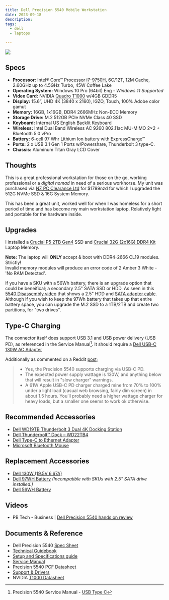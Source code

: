 ```yaml
---
title: Dell Precision 5540 Mobile Workstation
date: 2023-09-18
description: 
tags:
  - dell
  - laptops

---
```


![](https://cdn.mos.cms.futurecdn.net/RHnYjJvGD2V6U2Yijmap4b.jpg)

## Specs  

- **Processor:** Intel® Core™ Processor [i7-9750H](https://ark.intel.com/content/www/us/en/ark/products/191045/intel-core-i79750h-processor-12m-cache-up-to-4-50-ghz.html), 6C/12T, 12M Cache, 2.60GHz up to 4.5GHz Turbo, 45W Coffee Lake
- **Operating System:** Windows 10 Pro (64bit) Eng - *Windows 11 Supported*
- **Video Card:** NVIDIA [Quadro T1000](https://www.techpowerup.com/gpu-specs/quadro-t1000-mobile.c3435) w/4GB GDDR5
- **Display:** 15.6”, UHD 4K (3840 x 2160), IGZO, Touch, 100% Adobe color gamut
- **Memory:** 16GB, 1x16GB, DDR4 2666MHz Non-ECC Memory
- **Storage Drive:** M.2 512GB PCIe NVMe Class 40 SSD
- **Keyboard:** Internal US English Backlit Keyboard
- **Wireless:** Intel Dual Band Wireless AC 9260 802.11ac MU-MIMO 2×2 + Bluetooth 5.0 vPro
- **Battery:** 6-cell 97 Whr Lithium Ion battery with ExpressCharge™
- **Ports:** 2 x USB 3.1 Gen 1 Ports w/Powershare, Thunderbolt 3 type-C.
- **Chassis:** Aluminum Titan Gray LCD Cover

## Thoughts

This is a great professional workstation for those on the go, working professional or a *digital nomad* in need of a serious workhorse. My unit was purchased via [NZ PC Clearance Ltd](https://www.nzpcclearance.co.nz/) for $1799nzd for which I upgraded the 512G NVMe SSD & 16G System Memory. 

This has been a great unit, worked well for when I was homeless for a short period of time and has become my main workstation laptop. Relatively light and portable for the hardware inside.

## Upgrades 

I installed a [Crucial P5 2TB Gen4](//pbtech.co.nz/product/HDDCRU35300/Crucial-P5-Plus-2TB-NVMe-M2-Internal-SSD-2280---PC) SSD and [Crucial 32G (2x16G) DDR4 Kit](//amazon.com/gp/product/B08C4X3F3S/) Laptop Memory. 

<p class="bg-info"><strong>Note:</strong> The laptop will <strong>ONLY</strong> accept & boot with DDR4-2666 CL19 modules. Strictly! <br>Invalid memory modules will produce an error code of 2 Amber 3 White - 'No RAM Detected'.</p>

If you have a SKU with a 56Wh battery, there is an upgrade option that could be beneifical; a secondary 2.5" SATA SSD or HDD. As seen in this [5540 Disassembly video](https://youtu.be/gTQsX4kTu-Y) that shows a 2.5" HDD and [SATA adapter cable](//aliexpress.com/item/4001287673679.html). Although if you wish to keep the 97Wh battery that takes up that entire battery space, you can upgrade the M.2 SSD to a 1TB/2TB and create two partitions, for "two drives".

## Type-C Charging

The connector itself does support USB 3.1 and USB power delivery (USB PD), as referenced in the Service Manual[^1]. It should require a [Dell USB-C 130W AC Adapter](https://www.dell.com/en-nz/shop/dell-usb-c-130-w-ac-adapter-with-1meter-power-cord-australia/apd/450-ajvl/pc-accessories)

Additionally as commented on a Reddit [post](https://www.reddit.com/r/Dell/comments/gfcjtt/can_precision_5540_be_charged_over_usb/?rdt=48819);

> - Yes, the Precision 5540 supports charging via USB-C PD.
> - The expected power supply wattage is 130W, and anything below that will result in "slow charger" warnings.
> - A 61W Apple USB-C PD charger charged mine from 70% to 100% under a light load (casual web browsing, fairly dim screen) in about 1.5 hours. You'll probably need a higher wattage charger for heavy loads, but a smaller one seems to work ok otherwise.

[^1]: Precision 5540 Service Manual - [USB Type C](https://www.dell.com/support/manuals/en-nz/precision-15-5540-laptop/5540_servicemanual/usb-type-c?guid=guid-bbb3509e-d5fa-4e69-a3fc-7f6de1b4167d&lang=en-us)

## Recommended Accessories

- [Dell WD19TB Thunderbolt 3 Dual 4K Docking Station](//manuals.plus/m/af0e57610b423ba6dd8881d056491dae78c8d433b637efa80e16d72a0bc876e1.pdf)
- [Dell Thunderbolt™ Dock – WD22TB4](//dell.com/en-nz/shop/dell-thunderbolt-dock-wd22tb4/apd/210-bekx/pc-accessories)
- [Dell Type-C to Ethernet Adapter](https://www.dell.com/en-nz/shop/dell-adapter-usb-c-to-ethernet-pxe-boot/apd/470-abqj/monitors-monitor-accessories)
- [Microsoft Bluetooth Mouse](//microsoft.com/en/accessories/products/mice/microsoft-bluetooth-mouse)

## Replacement Accessories

- [Dell 130W (19.5V 6.67A)](//amazon.com/Adapter-Inspiron-Precision-HA130PM130-DA130PM130/dp/B0914K5DN2/)
- [Dell 97WH Battery](//aliexpress.com/item/1005005963607030.html) *(Incompatible with SKUs with 2.5" SATA drive installed.)*
- [Dell 56WH Battery](//aliexpress.com/item/1005005823705388.html) 

## Videos

- PB Tech - Business | [Dell Precision 5540 hands on review](https://youtu.be/FZUChPan5xA)

## Documents & Reference

- Dell Precision 5540 [Spec Sheet](//i.dell.com/sites/csdocuments/Shared-Content_data-Sheets_Documents/en/Precision-5540-Spec-Sheet.pdf)
- [Technical Guidebook](//japancatalog.dell.com/c/wp-content/uploads/Precision_5540_technical_guidebook.pdf)
- [Setup and Specifications guide](//files.bbystatic.com/eBx27AM3TK6pZ7ium2AsPg%3D%3D/9BDE5D03-4653-41DF-AE7E-603CAB59D510.pdf)
- [Service Manual](//bhphotovideo.com/lit_files/606239.pdf)
- [Precision 5540 PCF Datasheet](//delltechnologies.com/asset/fr-fr/products/workstations/technical-support/precision-5540.pdf)
- [Support & Drivers](//dell.com/support/home/en-us/product-support/product/precision-15-5540-laptop/drivers)
- NVIDIA [T1000 Datasheet](//nvidia.com/content/dam/en-zz/Solutions/design-visualization/productspage/quadro/quadro-desktop/proviz-print-nvidia-T1000-datasheet-us-nvidia-1670054-r4-web.pdf)

